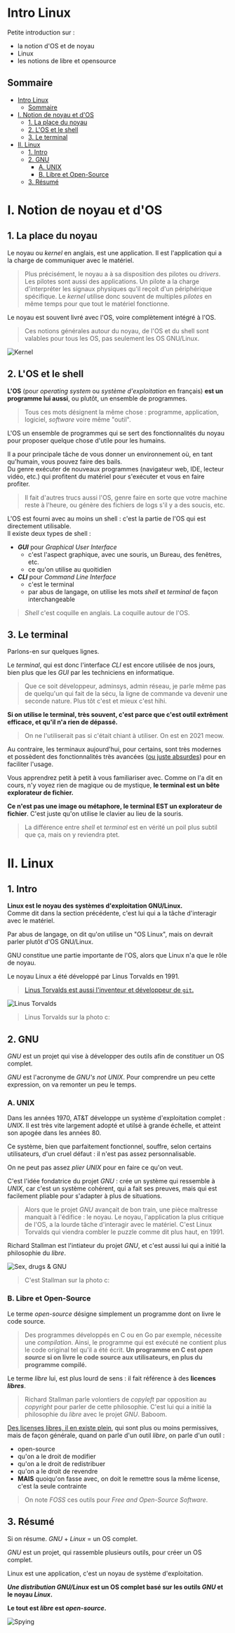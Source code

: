 # Intro Linux

Petite introduction sur :

- la notion d'OS et de noyau
- Linux
- les notions de libre et opensource

## Sommaire

- [Intro Linux](#intro-linux)
  - [Sommaire](#sommaire)
- [I. Notion de noyau et d'OS](#i-notion-de-noyau-et-dos)
  - [1. La place du noyau](#1-la-place-du-noyau)
  - [2. L'OS et le shell](#2-los-et-le-shell)
  - [3. Le terminal](#3-le-terminal)
- [II. Linux](#ii-linux)
  - [1. Intro](#1-intro)
  - [2. GNU](#2-gnu)
    - [A. UNIX](#a-unix)
    - [B. Libre et Open-Source](#b-libre-et-open-source)
  - [3. Résumé](#3-résumé)

# I. Notion de noyau et d'OS

## 1. La place du noyau

Le noyau ou *kernel* en anglais, est une application. Il est l'application qui a la charge de communiquer avec le matériel.

> Plus précisément, le noyau a à sa disposition des pilotes ou *drivers*. Les pilotes sont aussi des applications. Un pilote a la charge d'interpréter les signaux physiques qu'il reçoit d'un périphérique spécifique. Le *kernel* utilise donc souvent de multiples *pilotes* en même temps pour que tout le matériel fonctionne.

Le noyau est souvent livré avec l'OS, voire complètement intégré à l'OS.

> Ces notions générales autour du noyau, de l'OS et du shell sont valables pour tous les OS, pas seulement les OS GNU/Linux.

![Kernel](./pics/os_kernel.png)

## 2. L'OS et le shell

**L'OS** (pour *operating system* ou *système d'exploitation* en français) **est un programme lui aussi**, ou plutôt, un ensemble de programmes.

> Tous ces mots désignent la même chose : programme, application, logiciel, *software* voire même "outil".

L'OS un ensemble de programmes qui se sert des fonctionnalités du noyau pour proposer quelque chose d'utile pour les humains.

Il a pour principale tâche de vous donner un environnement où, en tant qu'humain, vous pouvez faire des bails.  
Du genre exécuter de nouveaux programmes (navigateur web, IDE, lecteur vidéo, etc.) qui profitent du matériel pour s'exécuter et vous en faire profiter.

> Il fait d'autres trucs aussi l'OS, genre faire en sorte que votre machine reste à l'heure, ou génère des fichiers de logs s'il y a des soucis, etc.

L'OS est fourni avec au moins un shell : c'est la partie de l'OS qui est directement utilisable.  
Il existe deux types de shell :

- ***GUI*** pour *Graphical User Interface*
  - c'est l'aspect graphique, avec une souris, un Bureau, des fenêtres, etc.
  - ce qu'on utilise au quoitidien
- ***CLI*** pour *Command Line Interface*
  - c'est le terminal
  - par abus de langage, on  utilise les mots *shell* et *terminal* de façon interchangeable

> *Shell* c'est coquille en anglais. La coquille autour de l'OS.

## 3. Le terminal

Parlons-en sur quelques lignes.

Le *terminal*, qui est donc l'interface *CLI* est encore utilisée de nos jours, bien plus que les *GUI* par les techniciens en informatique.

> Que ce soit développeur, adminsys, admin réseau, je parle même pas de quelqu'un qui fait de la sécu, la ligne de commande va devenir une seconde nature. Plus tôt c'est et mieux c'est hihi.

**Si on utilise le terminal, très souvent, c'est parce que c'est outil extrêment efficace, et qu'il n'a rien de dépassé.**  

> On ne l'utiliserait pas si c'était chiant à utiliser. On est en 2021 meow.

Au contraire, les terminaux aujourd'hui, pour certains, sont très modernes et possèdent des fonctionnalités très avancées ([ou juste absurdes](https://opensource.com/article/18/12/linux-toy-youtube-dl)) pour en faciliter l'usage.

Vous apprendrez petit à petit à vous familiariser avec. Comme on l'a dit en cours, n'y voyez rien de magique ou de mystique, **le terminal est un bête explorateur de fichier.**

**Ce n'est pas une image ou métaphore, le terminal EST un explorateur de fichier**. C'est juste qu'on utilise le clavier au lieu de la souris.

> La différence entre *shell* et *terminal* est en vérité un poil plus subtil que ça, mais on y reviendra ptet.

# II. Linux

## 1. Intro

**Linux est le noyau des systèmes d'exploitation GNU/Linux.**  
Comme dit dans la section précédente, c'est lui qui a la tâche d'interagir avec le matériel.

Par abus de langage, on dit qu'on utilise un "OS Linux", mais on devrait parler plutôt d'OS GNU/Linux.

GNU constitue une partie importante de l'OS, alors que Linux n'a que le rôle de noyau.

Le noyau Linux a été développé par Linus Torvalds en 1991.

> [Linus Torvalds est aussi l'inventeur et développeur de `git`.](https://www.youtube.com/watch?v=4XpnKHJAok8)

![Linus Torvalds](./pics/linus.jpg)

> Linus Torvalds sur la photo c:

## 2. GNU

*GNU* est un projet qui vise à développer des outils afin de constituer un OS complet.

*GNU* est l'acronyme de *GNU's not UNIX*. Pour comprendre un peu cette expression, on va remonter un peu le temps.

### A. UNIX

Dans les années 1970, AT&T développe un système d'exploitation complet : *UNIX*. Il est très vite largement adopté et utilsé à grande échelle, et atteint son apogée dans les années 80.

Ce système, bien que parfaitement fonctionnel, souffre, selon certains utilisateurs, d'un cruel défaut : il n'est pas assez personnalisable.

On ne peut pas assez *plier* *UNIX* pour en faire ce qu'on veut.

C'est l'idée fondatrice du projet *GNU* : crée un système qui ressemble à *UNIX*, car c'est un système cohérent, qui a fait ses preuves, mais qui est facilement pliable pour s'adapter à plus de situations.

> Alors que le projet *GNU* avançait de bon train, une pièce maîtresse manquait à l'édifice : le noyau. Le noyau, l'application la plus critique de l'OS, a la lourde tâche d'interagir avec le matériel. C'est Linux Torvalds qui viendra combler le puzzle comme dit plus haut, en 1991.

Richard Stallman est l'intiateur du projet *GNU*, et c'est aussi lui qui a initié la philosophie du *libre*.

![Sex, drugs & GNU](./pics/sex-drugs-and-gnu.jpg)

> C'est Stallman sur la photo c:

### B. Libre et Open-Source

Le terme *open-source* désigne simplement un programme dont on livre le code source.

> Des programmes développés en C ou en Go par exemple, nécessite une *compilation*. Ainsi, le programme qui est exécuté ne contient plus le code original tel qu'il a été écrit. **Un programme en C est *open source* si on livre le code source aux utilisateurs, en plus du programme compilé.**

Le terme *libre* lui, est plus lourd de sens : il fait référence à des **licences *libres***.

> Richard Stallman parle volontiers de *copyleft* par opposition au *copyright* pour parler de cette philosophie. C'est lui qui a initié la philosophie du *libre* avec le projet *GNU*. Baboom.

[Des licenses libres, il en existe plein](https://en.wikipedia.org/wiki/Free-software_license), qui sont plus ou moins permissives, mais de façon générale, quand on parle d'un outil *libre*, on parle d'un outil :

- open-source
- qu'on a le droit de modifier
- qu'on a le droit de redistribuer
- qu'on a le droit de revendre
- **MAIS** quoiqu'on fasse avec, on doit le remettre sous la même license, c'est la seule contrainte

> On note *FOSS* ces outils pour *Free and Open-Source Software*.

## 3. Résumé

Si on résume. *GNU* + *Linux* = un OS complet.

*GNU* est un projet, qui rassemble plusieurs outils, pour créer un OS complet.  

Linux est une application, c'est un noyau de système d'exploitation.

***Une distribution GNU/Linux* est un OS complet basé sur les outils *GNU* et le noyau *Linux*.**

**Le tout est *libre* est *open-source*.**

![Spying](./pics/spying.jpeg)